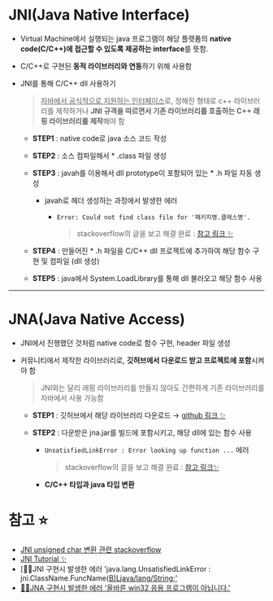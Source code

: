 # JNI(Java Native Interface)

+ Virtual Machine에서 실행되는 java 프로그램이 해당 플랫폼의 **native code(C/C++)에 접근할 수 있도록 제공하는 interface**를 뜻함.
+ C/C++로 구현된 **동적 라이브러리와 연동**하기 위해 사용함 

+ JNI를 통해 C/C++ dll 사용하기
   > <U>자바에서 공식적으로 지원하는 인터페이스</U>로, 정해진 형태로 c++ 라이브러리를 제작하거나 **JNI 규격을 따르면서 기존 라이브러리를 호출하는 C++ 래핑 라이브러리를 제작**해야 함   


   + **STEP1** : native code로 java 소스 코드 작성    
   + **STEP2** : 소스 컴파일해서 * .class 파일 생성    
   + **STEP3** : javah를 이용해서 dll prototype이 포함되어 있는  * .h 파일 자동 생성   


      + javah로 헤더 생성하는 과정에서 발생한 에러 
         + `Error: Could not find class file for '패키지명.클래스명'.`   


            > stackoverflow의 글을 보고 해결 완료 : [참고 링크 ✨](https://stackoverflow.com/questions/19137201/javah-tool-error-could-not-find-class-file-for-hellojni)    


   + **STEP4** : 만들어진 * .h 파일을 C/C++ dll 프로젝트에 추가하여 해당 함수 구현 및 컴파일 (dll 생성)
   + **STEP5** : java에서 System.LoadLibrary를 통해 dll 불러오고 해당 함수 사용

- - - - - - - - - - - - - - - - 

# JNA(Java Native Access)

+ JNI에서 진행했던 것처럼 native code로 함수 구현, header 파일 생성
+ 커뮤니티에서 제작한 라이브러리로, **깃허브에서 다운로드 받고 프로젝트에 포함**시켜야 함   

   > JNI와는 달리 래핑 라이브러리를 만들지 않아도 간편하게 기존 라이브러리를 자바에서 사용 가능함 
   + **STEP1** : 깃허브에서 해당 라이브러리 다운로드 → [github 링크 ✨](https://github.com/java-native-access/jna)   
   + **STEP2** : 다운받은 jna.jar를 빌드에 포함시키고, 해당 dll에 있는 함수 사용   


      + `UnsatisfiedLinkError : Error looking up function ...` 에러   


         > stackoverflow의 글을 보고 해결 완료 : [참고 링크✨](https://stackoverflow.com/questions/10292338/jna-cannot-find-function)

      + **C/C++ 타입과 java 타입 변환**
  

   
   
# 참고 ⭐
+ [JNI unsigned char 변환 관련 stackoverflow](https://stackoverflow.com/questions/25259095/jni-android-jbytearray-to-unsigned-char-and-viceversa)
+ [JNI Tutorial ✨](https://sungcheol-kim.gitbook.io/jni-tutorial/chapter13)
+ [🤦‍♀️JNI 구현시 발생한 에러 'java.lang.UnsatisfiedLinkError : jni.ClassName.FuncName([B)Ljava/lang/String;']()
+ [🤦‍♀️JNA 구현시 발생한 에러 '올바른 win32 응용 프로그램이 아닙니다.']()
